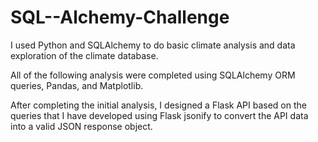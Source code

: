 # SQL--Alchemy-Challenge

I used Python and SQLAlchemy to do basic climate analysis and data exploration of the climate database.

All of the following analysis were completed using SQLAlchemy ORM queries, Pandas, and Matplotlib.

After completing the initial analysis, I designed a Flask API based on the queries that I have developed using Flask jsonify 
to convert the API data into a valid JSON response object.
